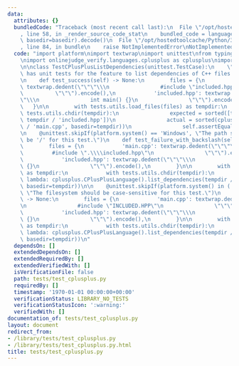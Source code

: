 ```yaml
---
data:
  attributes: {}
  bundledCode: "Traceback (most recent call last):\n  File \"/opt/hostedtoolcache/Python/3.8.5/x64/lib/python3.8/site-packages/onlinejudge_verify/documentation/build.py\"\
    , line 58, in _render_source_code_stat\n    bundled_code = language.bundle(stat.path,\
    \ basedir=basedir).decode()\n  File \"/opt/hostedtoolcache/Python/3.8.5/x64/lib/python3.8/site-packages/onlinejudge_verify/languages/python.py\"\
    , line 84, in bundle\n    raise NotImplementedError\nNotImplementedError\n"
  code: "import platform\nimport textwrap\nimport unittest\nfrom typing import *\n\
    \nimport onlinejudge_verify.languages.cplusplus as cplusplus\nimport tests.utils\n\
    \n\nclass TestCPlusPlusListDependencies(unittest.TestCase):\n    \"\"\"TestCPlusPlusListDependencies\
    \ has unit tests for the feature to list dependencies of C++ files.\n    \"\"\"\
    \n    def test_success(self) -> None:\n        files = {\n            'main.cpp':\
    \ textwrap.dedent(\"\"\"\\\n                #include \"included.hpp\"\n      \
    \          \"\"\").encode(),\n            'included.hpp': textwrap.dedent(\"\"\
    \"\\\n                int main() {}\n                \"\"\").encode(),\n     \
    \   }\n\n        with tests.utils.load_files(files) as tempdir:\n            with\
    \ tests.utils.chdir(tempdir):\n                expected = sorted([tempdir / 'main.cpp',\
    \ tempdir / 'included.hpp'])\n                actual = sorted(cplusplus.CPlusPlusLanguage().list_dependencies(tempdir\
    \ / 'main.cpp', basedir=tempdir))\n                self.assertEqual(actual, expected)\n\
    \n    @unittest.skipIf(platform.system() == 'Windows', \"The path separator should\
    \ be '/' for this test.\")\n    def test_failure_with_backslash(self) -> None:\n\
    \        files = {\n            'main.cpp': textwrap.dedent(\"\"\"\\\n       \
    \         #include \".\\\\included.hpp\"\n                \"\"\").encode(),\n\
    \            'included.hpp': textwrap.dedent(\"\"\"\\\n                int main()\
    \ {}\n                \"\"\").encode(),\n        }\n\n        with tests.utils.load_files(files={})\
    \ as tempdir:\n            with tests.utils.chdir(tempdir):\n                self.assertRaises(Exception,\
    \ lambda: cplusplus.CPlusPlusLanguage().list_dependencies(tempdir / 'main.cpp',\
    \ basedir=tempdir))\n\n    @unittest.skipIf(platform.system() in ('Windows', 'Darwin'),\
    \ \"The filesystem should be case-sensitive for this test.\")\n    def test_failure_with_case_insensitive(self)\
    \ -> None:\n        files = {\n            'main.cpp': textwrap.dedent(\"\"\"\\\
    \n                #include \"INCLUDED.HPP\"\n                \"\"\").encode(),\n\
    \            'included.hpp': textwrap.dedent(\"\"\"\\\n                int main()\
    \ {}\n                \"\"\").encode(),\n        }\n\n        with tests.utils.load_files(files={})\
    \ as tempdir:\n            with tests.utils.chdir(tempdir):\n                self.assertRaises(Exception,\
    \ lambda: cplusplus.CPlusPlusLanguage().list_dependencies(tempdir / 'main.cpp',\
    \ basedir=tempdir))\n"
  dependsOn: []
  extendedDependsOn: []
  extendedRequiredBy: []
  extendedVerifiedWith: []
  isVerificationFile: false
  path: tests/test_cplusplus.py
  requiredBy: []
  timestamp: '1970-01-01 00:00:00+00:00'
  verificationStatus: LIBRARY_NO_TESTS
  verificationStatusIcon: ':warning:'
  verifiedWith: []
documentation_of: tests/test_cplusplus.py
layout: document
redirect_from:
- /library/tests/test_cplusplus.py
- /library/tests/test_cplusplus.py.html
title: tests/test_cplusplus.py
---
```

